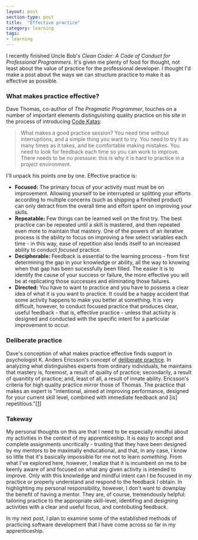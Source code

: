 ```yaml
---
layout: post
section-type: post
title:  "Effective practice"
category: learning
tags:
- learning
---
```


I recently finished Uncle Bob's *Clean Coder: A Code of Conduct for Professional Programmers*. It's given me plenty of food for thought, not least about the value of practice for the professional developer. I thought I'd make a post about the ways we can structure practice to make it as effective as possible.

### What makes practice effective?

Dave Thomas, co-author of *The Pragmatic Programmer*, touches on a number of important elements distinguishing quality practice on his site in the process of introducing [Code Katas](http://codekata.com/):

> What makes a good practice session? You need time without interruptions, and a simple thing you want to try. You need to try it as many times as it takes, and be comfortable making mistakes. You need to look for feedback each time so you can work to improve. There needs to be no pressure: this is why it is hard to practice in a project environment.

I'll unpack his points one by one. Effective practice is:

- **Focused:** The primary focus of your activity must must be on improvement. Allowing yourself to be interrupted or splitting your efforts according to multiple concerns (such as shipping a finished product) can only detract from the overall time and effort spent on improving your skills.
- **Repeatable:** Few things can be learned well on the first try. The best practice can be repeated until a skill is mastered, and then repeated even more to maintain that mastery. One of the powers of an iterative process is the ability to focus on improving a few select variables each time - in this way, ease of repetition also lends itself to an increased ability to conduct *focused* practice.
- **Decipherable:** Feedback is essential to the learning process - from first determining the gap in your knowledge or ability, all the way to knowing when that gap has been sucessfully been filled. The easier it is to identify the cause of your success or failure, the more effective you will be at replicating those successes and eliminating those failures.
- **Directed:** You have to want to practice and you have to possess a clear idea of what it is you want to practice. It could be a happy accident that some activity happens to make you better at something. It is very difficult, however, to conduct focused practice that produces clear, useful feedback - that is, effective practice - unless that activity is designed and conducted with the specific intent for a particular improvement to occur.

### Deliberate practice

Dave's conception of what makes practice effective finds support in psychologist K. Anders Ericsson's concept of [deliberate practice](https://en.wikipedia.org/wiki/Practice_(learning_method)#Deliberate_practice). In analyzing what distinguishes experts from ordinary individuals, he maintains that mastery is, foremost, a result of quality of practice; secondarily, a result of quanitity of practice; and, least of all, a result of innate ability. Ericsson's criteria for high quality practice mirror those of Thomas. The practice that makes an expert is "intentional, aimed at improving performance, designed for your current skill level, combined with immediate feedback and [is] repetitious."[[1](http://expertenough.com/1423/deliberate-practice)]

### Takeway

My personal thoughts on this are that I need to be especially mindful about my activities in the context of my apprenticeship. It is easy to accept and complete assignments uncritically - trusting that they have been designed by my mentors to be maximally enducational, and that, in any case, I know so little that it's basically impossible for me not to learn *something*. From what I've explored here, however, I realize that it is incumbent on me to be keenly aware of and focused on what any given activity is intended to improve. Only with this knowledge and mindful intent can I be focused in my practice or properly understand and respond to the feedback I obtain. In highlighting my personal responsibility, however, I don't want to downplay the benefit of having a mentor. They are, of course, tremendously helpful: tailoring practice to the appropriate skill-level, identifing and designing activities with a clear and useful focus, and contributing feedback.

In my next post, I plan to examine some of the established methods of practicing software development that I have come across so far in my apprenticeship.